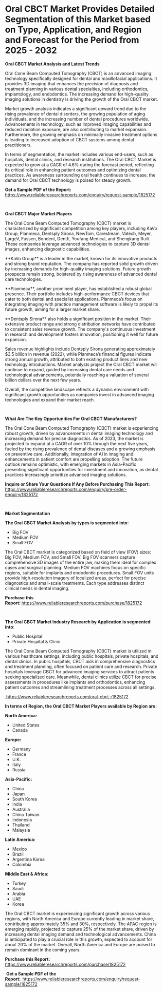 <p><h1>Oral CBCT Market Provides Detailed Segmentation of this Market based on Type, Application, and Region and Forecast for the Period from 2025 - 2032</h1></p><p><strong>Oral CBCT Market Analysis and Latest Trends</strong></p>
<p><p>Oral Cone Beam Computed Tomography (CBCT) is an advanced imaging technology specifically designed for dental and maxillofacial applications. It provides 3D imaging that enhances the precision of diagnosis and treatment planning in various dental specialties, including orthodontics, implantology, and endodontics. The increasing demand for high-quality imaging solutions in dentistry is driving the growth of the Oral CBCT market.</p><p>Market growth analysis indicates a significant upward trend due to the rising prevalence of dental disorders, the growing population of aging individuals, and the increasing number of dental procedures worldwide. Advancements in technology, such as improved imaging capabilities and reduced radiation exposure, are also contributing to market expansion. Furthermore, the growing emphasis on minimally invasive treatment options is leading to increased adoption of CBCT systems among dental practitioners.</p><p>In terms of segmentation, the market includes various end-users, such as hospitals, dental clinics, and research institutions. The Oral CBCT Market is expected to grow at a CAGR of 4.6% during the forecast period, reflecting its critical role in enhancing patient outcomes and optimizing dental practices. As awareness surrounding oral health continues to increase, the demand for Oral CBCT technology is poised for steady growth.</p></p>
<p><strong>Get a Sample PDF of the Report:&nbsp;</strong> <a href="https://www.reliableresearchreports.com/enquiry/request-sample/1825172?utm_campaign=2487&utm_medium=2&utm_source=Github&utm_content=ia&utm_term=14042025&utm_id=oral-cbct">https://www.reliableresearchreports.com/enquiry/request-sample/1825172</a></p>
<p>&nbsp;</p>
<p><strong>Oral CBCT Major Market Players</strong></p>
<p><p>The Oral Cone Beam Computed Tomography (CBCT) market is characterized by significant competition among key players, including KaVo Group, Planmeca, Dentsply Sirona, NewTom, Carestream, Vatech, Meyer, LargeV, Fussen, Bondent, Dentfi, Youfang Medical, and Shengkang Ruili. These companies leverage advanced technologies to capture 3D dental images, enhancing diagnostic capabilities.</p><p>**KaVo Group** is a leader in the market, known for its innovative products and strong brand reputation. The company has reported solid growth driven by increasing demands for high-quality imaging solutions. Future growth prospects remain strong, bolstered by rising awareness of advanced dental care technologies.</p><p>**Planmeca**, another prominent player, has established a robust global presence. Their portfolio includes high-performance CBCT devices that cater to both dental and specialist applications. Planmeca’s focus on integrating imaging with practice management software is likely to propel its future growth, aiming for a larger market share.</p><p>**Dentsply Sirona** also holds a significant position in the market. Their extensive product range and strong distribution networks have contributed to consistent sales revenue growth. The company's continuous investment in research and development fosters innovation, positioning it well for future expansion.</p><p>Sales revenue highlights include Dentsply Sirona generating approximately $3.5 billion in revenue (2022), while Planmeca’s financial figures indicate strong annual growth, attributed to both existing product lines and new technology introductions. Market analysts project the Oral CBCT market will continue to expand, guided by increasing dental care needs and technological advancements, potentially reaching a valuation of several billion dollars over the next few years.</p><p>Overall, the competitive landscape reflects a dynamic environment with significant growth opportunities as companies invest in advanced imaging technologies and expand their market reach.</p></p>
<p>&nbsp;</p>
<p><strong>What Are The Key Opportunities For Oral CBCT Manufacturers?</strong></p>
<p><p>The Oral Cone Beam Computed Tomography (CBCT) market is experiencing robust growth, driven by advancements in dental imaging technology and increasing demand for precise diagnostics. As of 2023, the market is projected to expand at a CAGR of over 10% through the next five years, fueled by the rising prevalence of dental diseases and a growing emphasis on preventive care. Additionally, integration of AI in imaging and enhancements in patient comfort are propelling adoption. The future outlook remains optimistic, with emerging markets in Asia-Pacific presenting significant opportunities for investment and innovation, as dental practices increasingly prioritize advanced imaging solutions.</p></p>
<p><strong>Inquire or Share Your Questions If Any Before Purchasing This Report:</strong> <a href="https://www.reliableresearchreports.com/enquiry/pre-order-enquiry/1825172?utm_campaign=2487&utm_medium=2&utm_source=Github&utm_content=ia&utm_term=14042025&utm_id=oral-cbct">https://www.reliableresearchreports.com/enquiry/pre-order-enquiry/1825172</a></p>
<p>&nbsp;</p>
<p><strong>Market Segmentation</strong></p>
<p><strong>The Oral CBCT Market Analysis by types is segmented into:</strong></p>
<p><ul><li>Big FOV</li><li>Medium FOV</li><li>Small FOV</li></ul></p>
<p><p>The Oral CBCT market is categorized based on field of view (FOV) sizes: Big FOV, Medium FOV, and Small FOV. Big FOV scanners capture comprehensive 3D images of the entire jaw, making them ideal for complex cases and surgical planning. Medium FOV machines focus on specific regions, suitable for implants and endodontic procedures. Small FOV units provide high-resolution imagery of localized areas, perfect for precise diagnostics and small-scale treatments. Each type addresses distinct clinical needs in dental imaging.</p></p>
<p><strong>Purchase this Report:&nbsp;</strong><a href="https://www.reliableresearchreports.com/purchase/1825172?utm_campaign=2487&utm_medium=2&utm_source=Github&utm_content=ia&utm_term=14042025&utm_id=oral-cbct">https://www.reliableresearchreports.com/purchase/1825172</a></p>
<p>&nbsp;</p>
<p><strong>The Oral CBCT Market Industry Research by Application is segmented into:</strong></p>
<p><ul><li>Public Hospital</li><li>Private Hospital & Clinic</li></ul></p>
<p><p>The Oral Cone Beam Computed Tomography (CBCT) market is utilized in various healthcare settings, including public hospitals, private hospitals, and dental clinics. In public hospitals, CBCT aids in comprehensive diagnostics and treatment planning, often focused on patient care and research. Private hospitals leverage CBCT for advanced imaging services to attract patients seeking specialized care. Meanwhile, dental clinics utilize CBCT for precise assessments in procedures like implants and orthodontics, enhancing patient outcomes and streamlining treatment processes across all settings.</p></p>
<p><a href="https://www.reliableresearchreports.com/oral-cbct-r1825172?utm_campaign=2487&utm_medium=2&utm_source=Github&utm_content=ia&utm_term=14042025&utm_id=oral-cbct">&nbsp;https://www.reliableresearchreports.com/oral-cbct-r1825172</a></p>
<p><strong>In terms of Region, the Oral CBCT Market Players available by Region are:</strong></p>
<p>
    <p> <strong> North America: </strong>
        <ul>
            <li>United States</li>
            <li>Canada</li>
        </ul>
        </p> 
    <p> <strong> Europe: </strong>
        <ul>
            <li>Germany</li>
            <li>France</li>
            <li>U.K.</li>
            <li>Italy</li>
            <li>Russia</li>
        </ul>
        </p> 
    <p> <strong> Asia-Pacific: </strong>
        <ul>
            <li>China</li>
            <li>Japan</li>
            <li>South Korea</li>
            <li>India</li>
            <li>Australia</li>
            <li>China Taiwan</li>
            <li>Indonesia</li>
            <li>Thailand</li>
            <li>Malaysia</li>
        </ul>
        </p> 
    <p> <strong> Latin America: </strong>
        <ul>
            <li>Mexico</li>
            <li>Brazil</li>
            <li>Argentina Korea</li>
            <li>Colombia</li>
        </ul>
        </p> 
    <p> <strong> Middle East & Africa: </strong>
        <ul>
            <li>Turkey</li>
            <li>Saudi</li>
            <li>Arabia</li>
            <li>UAE</li>
            <li>Korea</li>
        </ul>
    </p>
    </p>
<p><p>The Oral CBCT market is experiencing significant growth across various regions, with North America and Europe currently leading in market share, contributing approximately 35% and 30%, respectively. The APAC region is emerging rapidly, projected to capture 25% of the market share, driven by increasing dental imaging demand and technological advancements. China is anticipated to play a crucial role in this growth, expected to account for about 20% of the market. Overall, North America and Europe are poised to remain dominant in the coming years.</p></p>
<p><strong>Purchase this Report: </strong><a href="https://www.reliableresearchreports.com/purchase/1825172?utm_campaign=2487&utm_medium=2&utm_source=Github&utm_content=ia&utm_term=14042025&utm_id=oral-cbct">https://www.reliableresearchreports.com/purchase/1825172</a></p>
<p>&nbsp;<strong>Get a Sample PDF of the Report:&nbsp;&nbsp;</strong><a href="https://www.reliableresearchreports.com/enquiry/request-sample/1825172?utm_campaign=2487&utm_medium=2&utm_source=Github&utm_content=ia&utm_term=14042025&utm_id=oral-cbct">https://www.reliableresearchreports.com/enquiry/request-sample/1825172</a></p>
<p><strong></strong></p>
<p><p></p><p></p><p></p></p>